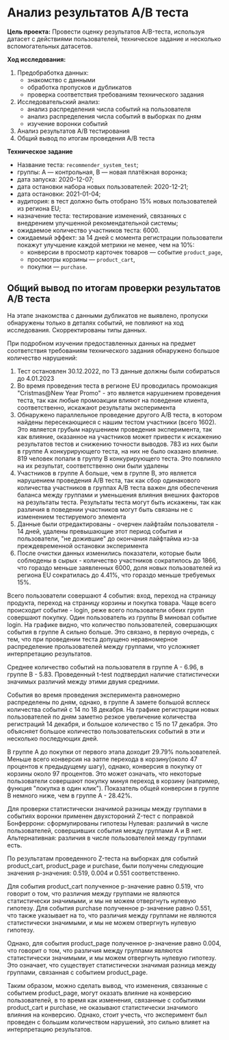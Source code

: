 # Анализ результатов А/В теста

**Цель проекта:**
Провести оценку результатов A/B-теста, используя датасет с действиями пользователей, техническое задание и несколько вспомогательных датасетов.

**Ход исследования:**
1) Предобработка данных:
    - знакомство с данными
    - обработка пропусков и дубликатов
    - проверка соответствия требованиям технического задания
2) Исследовательский анализ:
    - анализ распределения числа событий на пользователя
    - анализ распределения числа событий в выборках по дням
    - изучение воронки событий
3) Анализ результатов А/В тестирования
4) Общий вывод по итогам проведения А/В теста

**Техническое задание**

- Название теста: `recommender_system_test`;
- группы: А — контрольная, B — новая платёжная воронка;
- дата запуска: 2020-12-07;
- дата остановки набора новых пользователей: 2020-12-21;
- дата остановки: 2021-01-04;
- аудитория: в тест должно быть отобрано 15% новых пользователей из региона EU;
- назначение теста: тестирование изменений, связанных с внедрением улучшенной рекомендательной системы;
- ожидаемое количество участников теста: 6000.
- ожидаемый эффект: за 14 дней с момента регистрации пользователи покажут улучшение каждой метрики не менее, чем на 10%:
    - конверсии в просмотр карточек товаров — событие `product_page`,
    - просмотры корзины — `product_cart`,
    - покупки — `purchase`.

## Общий вывод по итогам проверки результатов А/В теста

На этапе знакомства с данными дубликатов не выявлено, пропуски обнаружены только в деталях событий, не повлияют на ход исследования. Скорректированы типы данных.

При подробном изучении предоставленных данных на предмет соответствия требованиям технического задания обнаружено большое количество нарушений:
1) Тест остановлен 30.12.2022, по ТЗ данные должны были собираться до 4.01.2023
2) Во время проведения теста в регионе EU проводилась промоакция "Cristmas@New Year Promo" - это является нарушением проведения теста, так как любые промоакции влияют на поведение клиента, соответственно, искажают результаты эксперимента
3) Обнаружено параллельное проведение другого А/В теста, в котором найдены пересекающиеся с нашим тестом участники (всего 1602). Это является грубым нарушением проведения эксперимента, так как влияние, оказанное на участников может привести к искажению результатов тестов и снижению точности выводов. 783 из них были в группе А конкурирующего теста, на них не было оказано влияние. 819 человек попали в группу В конкурирующего теста. Это повлияло на их результат, соответственно они были удалены
4) Участников в группе А больше, чем в группе В, это является нарушением проведения А/В теста, так как сбор одинакового количества участников в группах A/B теста важен для обеспечения баланса между группами и уменьшения влияния внешних факторов на результаты теста. Результаты теста могут быть искажены, так как различия в поведении участников могут быть связаны не с изменением тестируемого элемента
5) Данные были отредактированы - очерчен лайфтайм пользователя - 14 дней, удалены превышающие этот период события и пользователи, "не дожившие" до окончания лайфтайма из-за преждевременной остановки эксперимента
6) После очистки данных изменились показатели, которые были соблюдены в сырых - количество участников сократилось до 1866, что гораздо меньше заявленных 6000, доля новых пользователей из региона EU сократилась до 4.41%, что гораздо меньше требуемых 15%.

Всего пользователи совершают 4 события: вход, переход на страницу продукта, переход на страницу корзины и покупка товара. Чаще всего происходит событие - login, реже всего пользователи обеих групп совершают покупку. Один пользователь из группы В миновал событие login. На графике видно, что количество пользователей, совершающих события в группе А сильно больше. Это связано, в первую очередь, с тем, что при проведении теста допущено неравномерное распределение прользователей между группами, что усложняет интерпретацию результатов.

Среднее количество событий на пользователя в группе А - 6.96, в группе В - 5.83. Проведенный t-test подтвердил наличие статистически значимых различий между этими двумя средними.

События во время проведения эксперимента равномерно распределены по дням, однако, в группе А замете большой всплеск количества событий с 14 по 18 декабря. На графике регистрации новых пользователей по дням заметно резкое увеличение количества регистраций 14 декабря, и большое количество с 15 по 17 декабря. Это объясняет большое количество пользовательских событий в эти и несколько последующих дней.

В группе А до покупки от первого этапа доходит 29.79% пользователей. Меньше всего конверсия на эатпе перехода в корзину(около 47 процентов к предыдущему шагу), однако, конверсия в покупку от корзины около 97 процентов. Это может означать, что некоторые пользователи совершают покупку минуя переход в корзину (например, функция "покупка в один клик"). Показатель общей конверсии в группе В немного ниже, чем в группе А - 28.42%.

Для проверки статистически значимой разницы между группами в событиях воронки применен двухстороний Z-тест с поправкой Бонферрони:
сформулированы гипотезы Нулевая: различий в числе пользователей, совершивших события между группами А и В нет. Альтернативная: различия в числе пользователей между группами есть.

По результатам проведенного Z-теста на выборках для событий product_cart, product_page и purchase, были получены следующие значения p-значения: 0.519, 0.004 и 0.551 соответственно.

Для события product_cart полученное p-значение равно 0.519, что говорит о том, что различия между группами не являются статистически значимыми, и мы не можем отвергнуть нулевую гипотезу. Для события purchase полученное p-значение равно 0.551, что также указывает на то, что различия между группами не являются статистически значимыми, и мы не можем отвергнуть нулевую гипотезу.

Однако, для события product_page полученное p-значение равно 0.004, что говорит о том, что различия между группами являются статистически значимыми, и мы можем отвергнуть нулевую гипотезу. Это означает, что существует статистически значимая разница между группами, связанная с событием product_page.

Таким образом, можно сделать вывод, что изменения, связанные с событием product_page, могут оказать влияние на конверсию пользователей, в то время как изменения, связанные с событиями product_cart и purchase, не оказывают статистически значимого влияния на конверсию. Однако, стоит учесть, что эксперимент был проведен с большим количеством нарушений, это сильно влияет на интерпретацию результатов.
